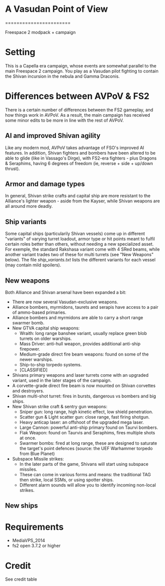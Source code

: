 A Vasudan Point of View
=======================
=======================

Freespace 2 modpack + campaign

Setting
=======
This is a Capella era campaign, whose events are somewhat parallel to the main Freespace 2 campaign.
You play as a Vasudan pilot fighting to contain the Shivan incursion in the nebula and Gamma Draconis.


Differences between AVPoV & FS2
===============================
There is a certain number of differences between the FS2 gameplay, and how things work in AVPoV.
As a result, the main campaign has received some minor edits to be more in line with the rest of AVPoV.

AI and improved Shivan agility
------------------------------
Like any modern mod, AVPoV takes advantage of FSO's improved AI features. In addition, Shivan fighters and
bombers have been altered to be able to glide (like in Vassago's Dirge), with FS2-era fighters - plus Dragons
& Seraphims, having 6 degrees of freedom (ie, reverse + side + up/down thrust).


Armor and damage types
----------------------
In general, Shivan strike crafts and capital ship are more resistant to the Alliance's lighter weapon -
aside from the Kayser, while Shivan weapons are all around more deadly.

Ship variants
-------------
Some capital ships (particularily Shivan vessels) come up in different "variants" of varying turret loadout,
armor type or hit points meant to fulfil certain roles better than others, without needing a new specialized
asset. For exemple, the standard Rakshasa variant come with 4 SRed beams, while another variant trades two
of these for multi turrets (see "New Weapons" below). The file *ship_variants.txt* lists the different variants
for each vessel (may contain mild spoilers).

New weapons
-----------
Both Alliance and Shivan arsenal have been expanded a bit:
  - There are now several Vasudan-exclusive weapons.
  - Alliance bombers, myrmidons, taurets and serapis have access to a pair of ammo-based primaries.
  - Alliance bombers and myrmidons are able to carry a short range swarmer bomb.
  - New GTVA capital ship weapons:
    * Wraith: long range banshee variant, usually replace green blob turrets on older warships.
    * Mass Driver: anti-hull weapon, provides additional anti-ship firepower.
    * Medium-grade direct fire beam weapons: found on some of the newer warships.
    * Ship-to-ship torpedo systems.
    * [CLASSIFIED]
  - Shivans primary weapons and laser turrets come with an upgraded variant, used in the later stages of the campaign.
  - A corvette-grade direct fire beam is now mounted on Shivan corvettes and destroyers.
  - Shivan multi-shot turret: fires in bursts, dangerous vs bombers and big ships.
  - New Shivan strike craft & sentry gun weapons:
    * Sniper gun: long range, high kinetic effect, low shield penetration.
    * Scatter gun & Light scatter gun: close range, fast firing shotgun.
    * Heavy anticap laser: an offshoot of the upgraded mega laser.
    * Large Cannon: powerful anti-ship primary found on Taurvi bombers.
    * Flak Weapon: found on Taurvis and Seraphims, fires multiple shots at once.
    * Swarmer bombs: fired at long range, these are designed to saturate the target's point defences (source: the UEF Warhammer torpedo from Blue Planet)
  - Subspace Missile strikes:
    * In the later parts of the game, Shivans will start using subspace missiles.
    * These can come in various forms and means:  the traditional TAG then strike, local SSMs, or using spotter ships.
    * Different alarm sounds will allow you to identify incoming non-local strikes.

New ships
---------


Requirements
============
- MediaVPS_2014
- fs2 open 3.7.2 or higher


Credit
======
See credit table
